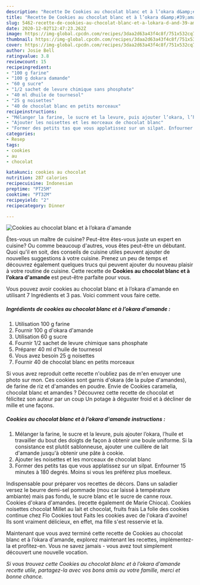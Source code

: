 ```yaml
---
description: "Recette De Cookies au chocolat blanc et à l’okara d&amp;#39;amande"
title: "Recette De Cookies au chocolat blanc et à l’okara d&amp;#39;amande"
slug: 5462-recette-de-cookies-au-chocolat-blanc-et-a-lokara-d-and-39-amande
date: 2020-12-02T12:47:23.262Z
image: https://img-global.cpcdn.com/recipes/3daa2d63a43f4c8f/751x532cq70/cookies-au-chocolat-blanc-et-a-lokara-damande-photo-principale-de-la-recette.jpg
thumbnail: https://img-global.cpcdn.com/recipes/3daa2d63a43f4c8f/751x532cq70/cookies-au-chocolat-blanc-et-a-lokara-damande-photo-principale-de-la-recette.jpg
cover: https://img-global.cpcdn.com/recipes/3daa2d63a43f4c8f/751x532cq70/cookies-au-chocolat-blanc-et-a-lokara-damande-photo-principale-de-la-recette.jpg
author: Josie Bell
ratingvalue: 3.8
reviewcount: 15
recipeingredient:
- "100 g farine"
- "100 g dokara damande"
- "60 g sucre"
- "1/2 sachet de levure chimique sans phosphate"
- "40 ml dhuile de tournesol"
- "25 g noisettes"
- "40 de chocolat blanc en petits morceaux"
recipeinstructions:
- "Mélanger la farine, le sucre et la levure, puis ajouter l’okara, l’huile et travailler du bout des doigts de façon à obtenir une boule uniforme. Si la consistance est plutôt sablonneuse, ajouter une cuillère de lait d&#39;amande jusqu&#39;à obtenir une pâte à cookie."
- "Ajouter les noisettes et les morceaux de chocolat blanc"
- "Former des petits tas que vous applatissez sur un silpat. Enfourner 15 minutes à 180 degrés. Moins si vous les préférez plus moelleux."
categories:
- Resep
tags:
- cookies
- au
- chocolat

katakunci: cookies au chocolat 
nutrition: 287 calories
recipecuisine: Indonesian
preptime: "PT25M"
cooktime: "PT32M"
recipeyield: "2"
recipecategory: Dinner

---
```



![Cookies au chocolat blanc et à l’okara d&#39;amande](https://img-global.cpcdn.com/recipes/3daa2d63a43f4c8f/751x532cq70/cookies-au-chocolat-blanc-et-a-lokara-damande-photo-principale-de-la-recette.jpg)

Êtes-vous un maître de cuisine? Peut-être êtes-vous juste un expert en cuisine? Ou comme beaucoup d'autres, vous êtes peut-être un débutant. Quoi qu'il en soit, des conseils de cuisine utiles peuvent ajouter de nouvelles suggestions à votre cuisine. Prenez un peu de temps et découvrez également quelques trucs qui peuvent ajouter du nouveau plaisir à votre routine de cuisine. Cette recette de <strong> Cookies au chocolat blanc et à l’okara d&#39;amande </strong> est peut-être parfaite pour vous.

<!--inarticleads1-->

Vous pouvez avoir cookies au chocolat blanc et à l’okara d&#39;amande en utilisant 7 Ingrédients et 3 pas. Voici comment vous faire cette.

##### Ingrédients de cookies au chocolat blanc et à l’okara d&#39;amande :

1. Utilisation 100 g farine
1. Fournir 100 g d&#39;okara d&#39;amande
1. Utilisation 60 g sucre
1. Fournir 1/2 sachet de levure chimique sans phosphate
1. Préparer 40 ml d&#39;huile de tournesol
1. Vous avez besoin 25 g noisettes
1. Fournir 40 de chocolat blanc en petits morceaux


Si vous avez reproduit cette recette n&#39;oubliez pas de m&#39;en envoyer une photo sur mon. Ces cookies sont garnis d&#39;okara (de la pulpe d&#39;amandes), de farine de riz et d&#39;amandes en poudre. Envie de Cookies caramelia, chocolat blanc et amandes ? Découvrez cette recette de chocolat et félicitez son auteur par un coup Un potage à déguster froid et à décliner de mille et une façons. 

<!--inarticleads2-->

##### Cookies au chocolat blanc et à l’okara d&#39;amande instructions :

1. Mélanger la farine, le sucre et la levure, puis ajouter l’okara, l’huile et travailler du bout des doigts de façon à obtenir une boule uniforme. Si la consistance est plutôt sablonneuse, ajouter une cuillère de lait d&#39;amande jusqu&#39;à obtenir une pâte à cookie.
1. Ajouter les noisettes et les morceaux de chocolat blanc
1. Former des petits tas que vous applatissez sur un silpat. Enfourner 15 minutes à 180 degrés. Moins si vous les préférez plus moelleux.


Indispensable pour préparer vos recettes de décors. Dans un saladier versez le beurre demi-sel pommade (mou car laissé à température ambiante) mais pas fondu, le sucre blanc et le sucre de canne roux. Cookies d&#39;okara d&#39;amandes. (recette également de Marie Chioca). Cookies noisettes chocolat Millet au lait et chocolat, fruits frais La folie des cookies continue chez Flo Cookies tout Faits les cookies avec de l&#39;okara d&#39;avoine! Ils sont vraiment délicieux, en effet, ma fille s&#39;est resservie et la. 

<!--inarticleads1-->

<p>
Maintenant que vous avez terminé cette recette de Cookies au chocolat blanc et à l’okara d&#39;amande, explorez maintenant les recettes, implémentez-la et profitez-en. Vous ne savez jamais - vous avez tout simplement découvert une nouvelle vocation.
</p>

<p>
<i>Si vous trouvez cette Cookies au chocolat blanc et à l’okara d&#39;amande recette utile, partagez-la avec vos bons amis ou votre famille, merci et bonne chance.</i>
</p>
